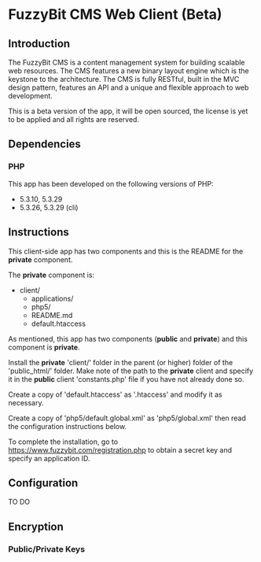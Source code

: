 # FuzzyBit CMS Web Client (Beta)

## Introduction

The FuzzyBit CMS is a content management system for building scalable web resources. The CMS features a new binary layout engine which is the keystone to the architecture. The CMS is fully RESTful, built in the MVC design pattern, features an API and a unique and flexible approach to web development.

This is a beta version of the app, it will be open sourced, the license is yet to be applied and all rights are reserved.

## Dependencies

### PHP

This app has been developed on the following versions of PHP:

* 5.3.10, 5.3.29
* 5.3.26, 5.3.29 (cli)

## Instructions

This client-side app has two components and this is the README for the **private** component.

The **private** component is:

* client/
	* applications/
	* php5/
	* README.md
	* default.htaccess

As mentioned, this app has two components (**public** and **private**) and this component is **private**.

Install the **private** 'client/' folder in the parent (or higher) folder of the 'public_html/' folder. Make note of the path to the **private** client and specify it in the **public** client 'constants.php' file if you have not already done so.

Create a copy of 'default.htaccess' as '.htaccess' and modify it as necessary.

Create a copy of 'php5/default.global.xml' as 'php5/global.xml' then read the configuration instructions below.

To complete the installation, go to https://www.fuzzybit.com/registration.php to obtain a secret key and specify an application ID.

## Configuration

TO DO

## Encryption

### Public/Private Keys
